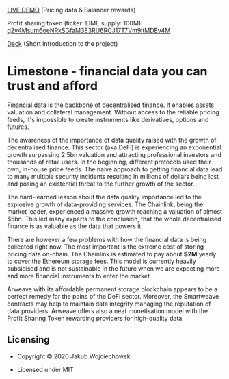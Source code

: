 [LIVE DEMO](https://limestone.finance/) (Pricing data & Balancer rewards)

Profit sharing token (ticker: LIME supply: 100M): [q2v4Msum6oeNRkSGfaM3E3RU6RCJ17T7Vm9ltMDEv4M](https://viewblock.io/arweave/tx/q2v4Msum6oeNRkSGfaM3E3RU6RCJ17T7Vm9ltMDEv4M)

[Deck](https://docs.google.com/presentation/d/1s3V3EoxuSCT5B_KYJxibngbY8L7fBZXzOPhm_3iUAI0/edit?usp=sharing) (Short introduction to the project)

<h1>Limestone - financial data you can trust and afford</h1>

<p>
Financial data is the backbone of decentralised finance.
It enables assets valuation and collateral management.
Without access to the reliable pricing feeds, it's impossible to create instruments like derivatives, options and futures.
</p>

<p>
The awareness of the importance of data quality raised with the growth of decentralised finance.
This sector (aka DeFi) is experiencing an exponential growth surpassing 2.5bn valuation
and attracting professional investors and thousands of retail users.
In the beginning, different protocols used their own, in-house price feeds.
The naive approach to getting financial data lead to many multiple security incidents
resulting in millions of dollars being lost and posing an existential threat to the further growth of the sector.
</p>

<p>
The hard-learned lesson about the data quality importance led to the explosive growth of data-providing services.
The Chainlink, being the market leader, experienced a massive growth reaching a valuation of almost $5bn.
This led many experts to the conclusion, that the whole decentralised finance is as valuable as the data that powers it.
</p>

There are however a few problems with how the financial data is being collected right now.
The most important is the extreme cost of storing pricing data on-chain.
The Chainlink is estimated to pay about <b>$2M</b> yearly to cover the Ethereum storage fees.
This model is currently heavily subsidised and is not sustainable in the future
when we are expecting more and more financial instruments to enter the market.
</p>

<p>
Arweave with its affordable permanent storage blockchain appears to be a perfect remedy for the pains of the DeFi sector.
Moreover, the Smartweave contracts may help to maintain data integrity managing the reputation of data providers.
Arweave offers also a neat monetisation model with the Profit Sharing Token rewarding providers for high-quality data.
</p>

<h2 id="licensing">Licensing</h2>

<ul>
  <li>
    <p>Copyright © 2020 Jakub Wojciechowski</p>
  </li>
  <li>
    <p>Licensed under MIT</p>
  </li>
</ul>


